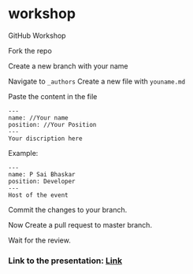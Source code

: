 # workshop
GitHub Workshop

Fork the repo

Create a new branch with your name


Navigate to `_authors`
Create a new file 
with `youname.md` 

Paste the content in the file
```
---
name: //Your name
position: //Your Position
---
Your discription here
```

Example:
```
---
name: P Sai Bhaskar
position: Developer
---
Host of the event
```

Commit the changes to your branch.

Now Create a pull request to master branch.

Wait for the review.


### Link to the presentation: [Link](https://drive.google.com/file/d/17vpM6r3eGoO7OtbIm2l8t8SGf1M8GYlQ/view?usp=sharing)

